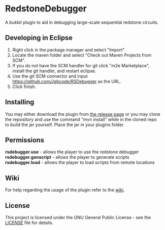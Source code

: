 # RedstoneDebugger
A bukkit plugin to aid in debugging large-scale sequential redstone circuits.

## Developing in Eclipse
1. Right click in the package manager and select "Import".
2. Locate the maven folder and select "Check out Maven Projects from SCM".
3. If you do not have the SCM handler for git click "m2e Marketplace", install the git handler, and restart eclipse.
4. Use the git SCM connector and input https://github.com/Jgbcode/RSDebugger as the URL.
5. Click finish.

## Installing
You may either download the plugin from [the release page](https://github.com/Jgbcode/RSDebugger/releases) or you may clone the repository and use the command "mvn install" while in the cloned repo to build the jar yourself. Place the jar in your plugins folder.

## Permissions
**rsdebugger.use** - allows the player to use the redstone debugger <br/>
**rsdebugger.genscript** - allows the player to generate scripts <br/>
**rsdebugger.load** - allows the player to load scripts from remote locations <br/>

## Wiki
For help regarding the usage of the plugin refer to the [wiki](https://github.com/Jgbcode/RSDebugger/wiki).

## License
This project is licensed under the GNU General Public License - see the [LICENSE](https://github.com/Jgbcode/RSDebugger/blob/master/LICENSE) file for details.
